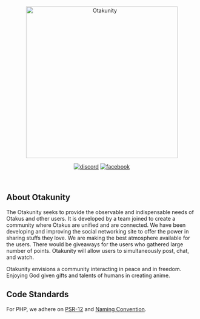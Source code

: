 <br/>
<p align="center"><a href="https://otakunity.net" target="_blank"><img alt="Otakunity" width="400" src="https://raw.githubusercontent.com/otakunity-official/art/main/otakunity-logo.png"></a></p>

<p align="center">
<a href="https://discord.gg/6mzRebV" target="_blank"><img alt="discord" src="https://discordapp.com/api/guilds/765523606515089418/widget.png?style=shield"></a>
<a href="https://www.facebook.com/otakunityofficial" target="_blank"><img alt="facebook" src="https://img.shields.io/badge/otakunity-facebook-blue"></a>
</p>
<br/>

## About Otakunity

The Otakunity seeks to provide the observable and indispensable needs of Otakus and other users. It is developed by a team joined to create a community where Otakus are unified and are connected. We have been developing and improving the social networking site to offer the power in sharing stuffs they love. We are making the best atmosphere available for the users. There would be giveaways for the users who gathered large number of points. Otakunity will allow users to simultaneously post, chat, and watch.

Otakunity envisions a community interacting in peace and in freedom. Enjoying God given gifts and talents of humans in creating anime.

## Code Standards

For PHP, we adhere on [PSR-12](https://www.php-fig.org/psr/psr-12/) and [Naming Convention](https://namingconvention.org/php).
